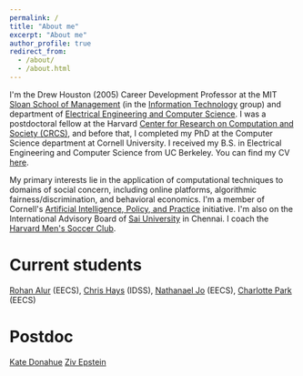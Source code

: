 ```yaml
---
permalink: /
title: "About me"
excerpt: "About me"
author_profile: true
redirect_from: 
  - /about/
  - /about.html
---
```


<p>
I'm the Drew Houston (2005) Career Development Professor at
the MIT
<a href="https://mitsloan.mit.edu/">Sloan School of Management</a>
(in the <a href="https://mitsloan.mit.edu/faculty/academic-groups/information-technology/about-us">Information Technology</a> group) and department of
<a href="http://www.eecs.mit.edu/">Electrical Engineering and Computer Science</a>.
I was
a postdoctoral fellow at the Harvard
<a href="https://crcs.seas.harvard.edu/">Center for Research on Computation and Society (CRCS)</a>, and before that,
I completed my PhD at the Computer
Science department at Cornell University.
I received my B.S. in
Electrical Engineering and Computer Science from UC Berkeley.
You can find my CV <a href="{{ site.url }}/files/cv.pdf">here</a>.
</p>

<p>My primary interests lie in the application of computational
techniques to domains of social concern, including online platforms, algorithmic fairness/discrimination,
and behavioral economics.
I'm a member of Cornell's
<a href="http://aipp.cis.cornell.edu/">Artificial Intelligence, Policy, and
Practice</a> initiative.
I'm also on the International Advisory Board of <a href="https://saiuniversity.edu.in">Sai University</a> in Chennai.
I coach the <a href="https://thehub.college.harvard.edu/organization/harvard-men-s-soccer-club">Harvard Men's Soccer Club</a>.
</p>

Current students
======
<a href="https://sites.google.com/view/rohanalur">Rohan Alur</a> (EECS),
<a href="https://johnchrishays.com/">Chris Hays</a> (IDSS),
<a href="https://nathanaj99.github.io/">Nathanael Jo</a> (EECS),
<a href="https://charlotteispark.github.io/">Charlotte Park</a> (EECS)

Postdoc
======
<a href="https://www.katedonahue.me/">Kate Donahue</a>
<a href="https://www.zive.info/">Ziv Epstein</a>
